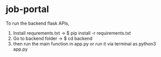 # job-portal

To run the backend flask APIs, 
1. Install requrements.txt -> $ pip install -r requirements.txt
2. Go to backend folder -> $ cd backend
3. then run the main function in app.py or run it via terminal as
    python3 app.py
